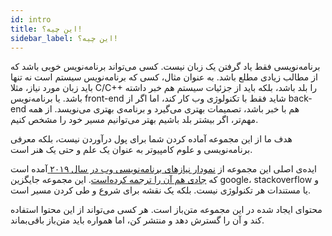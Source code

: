 ```yaml
---
id: intro
title: این چیه؟!
sidebar_label: این چیه؟!
---
```


برنامه‌نویسی فقط یاد گرفتن یک زبان نیست. کسی می‌تواند برنامه‌نویس خوبی باشد که از مطالب زیادی مطلع باشد. به عنوان مثال، کسی که برنامه‌نویس سیستم است نه تنها باید زبان مورد نیاز، مثلا C/C++ را بلد باشد، بلکه باید از جزئیات سیستم هم خبر داشته باشد. یا برنامه‌نویس front-end شاید فقط با تکنولوژی وب کار کند، اما اگر از back-end هم با خبر باشد، تصمیمات بهتری می‌گیرد و برنامه‌ی بهتری می‌نویسد. از همه مهم‌تر، اگر بیشتر بلد باشیم بهتر می‌توانیم مسیر خود را مشخص کنیم.

هدف ما از این مجموعه آماده کردن شما برای پول درآوردن نیست، بلکه معرفی برنامه‌نویسی و علوم کامپیوتر به عنوان یک علم و حتی یک هنر است.

ایده‌ی اصلی این مجموعه از [نمودار نیازهای برنامه‌نویسی وب در سال ۲۰۱۹ ](https://github.com/kamranahmedse/developer-roadmap) آمده است که [جادی هم آن را ترجمه کرده‌است](https://jadi.net/2019/02/how-to-become-frontend-backend-devops/).
این مجموعه جایگزین google، stackoverflow و یا مستندات هر تکنولوژی نیست. بلکه یک نقشه برای شروع و طی کردن مسیر است.

محتوای ایجاد شده در این مجموعه متن‌باز است. هر کسی می‌تواند از این محتوا استفاده کند و آن را گسترش دهد و منتشر کن، اما همواره باید متن‌باز باقی‌بماند.
